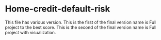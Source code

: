 # Home-credit-default-risk
This file has various version.
This is the first of the final version name is Full project to the best score.
This is the second of the final version name is Full project with visualization.
